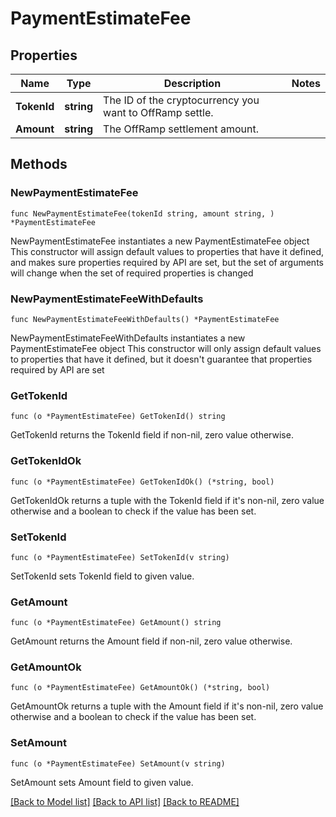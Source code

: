 # PaymentEstimateFee

## Properties

Name | Type | Description | Notes
------------ | ------------- | ------------- | -------------
**TokenId** | **string** | The ID of the cryptocurrency you want to OffRamp settle. | 
**Amount** | **string** | The OffRamp settlement amount.  | 

## Methods

### NewPaymentEstimateFee

`func NewPaymentEstimateFee(tokenId string, amount string, ) *PaymentEstimateFee`

NewPaymentEstimateFee instantiates a new PaymentEstimateFee object
This constructor will assign default values to properties that have it defined,
and makes sure properties required by API are set, but the set of arguments
will change when the set of required properties is changed

### NewPaymentEstimateFeeWithDefaults

`func NewPaymentEstimateFeeWithDefaults() *PaymentEstimateFee`

NewPaymentEstimateFeeWithDefaults instantiates a new PaymentEstimateFee object
This constructor will only assign default values to properties that have it defined,
but it doesn't guarantee that properties required by API are set

### GetTokenId

`func (o *PaymentEstimateFee) GetTokenId() string`

GetTokenId returns the TokenId field if non-nil, zero value otherwise.

### GetTokenIdOk

`func (o *PaymentEstimateFee) GetTokenIdOk() (*string, bool)`

GetTokenIdOk returns a tuple with the TokenId field if it's non-nil, zero value otherwise
and a boolean to check if the value has been set.

### SetTokenId

`func (o *PaymentEstimateFee) SetTokenId(v string)`

SetTokenId sets TokenId field to given value.


### GetAmount

`func (o *PaymentEstimateFee) GetAmount() string`

GetAmount returns the Amount field if non-nil, zero value otherwise.

### GetAmountOk

`func (o *PaymentEstimateFee) GetAmountOk() (*string, bool)`

GetAmountOk returns a tuple with the Amount field if it's non-nil, zero value otherwise
and a boolean to check if the value has been set.

### SetAmount

`func (o *PaymentEstimateFee) SetAmount(v string)`

SetAmount sets Amount field to given value.



[[Back to Model list]](../README.md#documentation-for-models) [[Back to API list]](../README.md#documentation-for-api-endpoints) [[Back to README]](../README.md)


